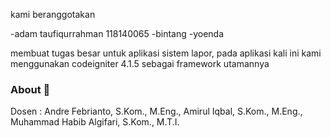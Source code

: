 kami beranggotakan 

-adam taufiqurrahman 118140065
-bintang 
-yoenda

membuat tugas besar untuk aplikasi sistem lapor, pada aplikasi kali ini kami menggunakan codeigniter 4.1.5 sebagai framework utamannya 



### About :honeybee:

Dosen       : Andre Febrianto, S.Kom., M.Eng., Amirul Iqbal, S.Kom., M.Eng., Muhammad Habib Algifari, S.Kom., M.T.I.
